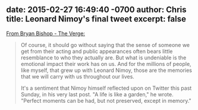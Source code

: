 date: 2015-02-27 16:49:40 -0700
author: Chris
title: Leonard Nimoy's final tweet
excerpt: false
----

[From Bryan Bishop - The Verge:](http://www.theverge.com/2015/2/27/8121021/leonard-nimoy-spock-live-long-and-prosper)

> Of course, it should go without saying that the sense of someone we get from their acting and public appearances often bears little resemblance to who they actually are. But what is undeniable is the emotional impact their work has on us. And for the millions of people, like myself, that grew up with Leonard Nimoy, those are the memories that we will carry with us throughout our lives.
> 
> It's a sentiment that Nimoy himself reflected upon on Twitter this past Sunday, in his very last post. "A life is like a garden," he wrote. "Perfect moments can be had, but not preserved, except in memory."
